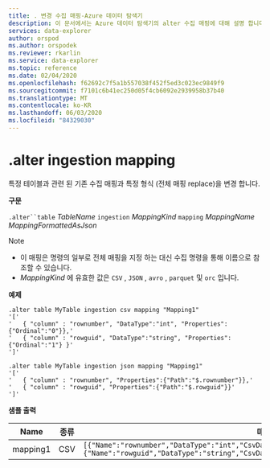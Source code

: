 ```yaml
---
title: . 변경 수집 매핑-Azure 데이터 탐색기
description: 이 문서에서는 Azure 데이터 탐색기의 alter 수집 매핑에 대해 설명 합니다.
services: data-explorer
author: orspod
ms.author: orspodek
ms.reviewer: rkarlin
ms.service: data-explorer
ms.topic: reference
ms.date: 02/04/2020
ms.openlocfilehash: f62692c7f5a1b557038f452f5ed3c023ec9849f9
ms.sourcegitcommit: f7101c6b41ec250d05f4cb6092e2939958b37b40
ms.translationtype: MT
ms.contentlocale: ko-KR
ms.lasthandoff: 06/03/2020
ms.locfileid: "84329030"
---
```

# <a name="alter-ingestion-mapping"></a>.alter ingestion mapping

특정 테이블과 관련 된 기존 수집 매핑과 특정 형식 (전체 매핑 replace)을 변경 합니다.

**구문**

`.alter``table` *TableName* `ingestion` *MappingKind* `mapping` *MappingName* *MappingFormattedAsJson*

> [!NOTE]
> * 이 매핑은 명령의 일부로 전체 매핑을 지정 하는 대신 수집 명령을 통해 이름으로 참조할 수 있습니다.
> * _MappingKind_ 에 유효한 값은 `CSV` , `JSON` , `avro` , `parquet` 및 `orc` 입니다.

**예제** 
 
```kusto
.alter table MyTable ingestion csv mapping "Mapping1"
'['
'   { "column" : "rownumber", "DataType":"int", "Properties":{"Ordinal":"0"}},'
'   { "column" : "rowguid", "DataType":"string", "Properties":{"Ordinal":"1"} }'
']'

.alter table MyTable ingestion json mapping "Mapping1"
'['
'   { "column" : "rownumber", "Properties":{"Path":"$.rownumber"}},'
'   { "column" : "rowguid", "Properties":{"Path":"$.rowguid"}}'
']'
```

**샘플 출력**

| Name     | 종류 | 매핑                                                                                                                                                                          |
|----------|------|----------------------------------------------------------------------------------------------------------------------------------------------------------------------------------|
| mapping1 | CSV  | `[{"Name":"rownumber","DataType":"int","CsvDataType":null,"Ordinal":0,"ConstValue":null},{"Name":"rowguid","DataType":"string","CsvDataType":null,"Ordinal":1,"ConstValue":null}]` |

